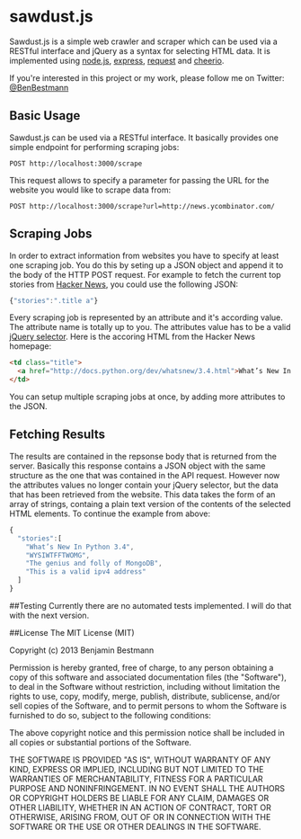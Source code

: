sawdust.js
==========

Sawdust.js is a simple web crawler and scraper which can be used via a RESTful interface and jQuery as a syntax for selecting HTML data.
It is implemented using [node.js](http://nodejs.org/), [express](http://expressjs.com/), [request](https://github.com/mikeal/request) and [cheerio](https://github.com/MatthewMueller/cheerio).

If you're interested in this project or my work, please follow me on Twitter: [@BenBestmann](https://twitter.com/BenBestmann)
## Basic Usage
Sawdust.js can be used via a RESTful interface. It basically provides one simple endpoint for performing scraping jobs:
```
POST http://localhost:3000/scrape
```
This request allows to specify a parameter for passing the URL for the website you would like to scrape data from:
```
POST http://localhost:3000/scrape?url=http://news.ycombinator.com/
```
## Scraping Jobs
In order to extract information from websites you have to specify at least one scraping job. You do this by seting up a JSON object and append it to the body of the HTTP POST request. For example to fetch the current top stories from [Hacker News](https://news.ycombinator.com/), you could use the following JSON:
```javascript
{"stories":".title a"}
```
Every scraping job is represented by an attribute and it's according value. The attribute name is totally up to you. The attributes value has to be a valid [jQuery selector](http://api.jquery.com/category/selectors/). Here is the accoring HTML from the Hacker News homepage:
```html
<td class="title">
  <a href="http://docs.python.org/dev/whatsnew/3.4.html">What’s New In Python 3.4</a>
</td>
```
You can setup multiple scraping jobs at once, by adding more attributes to the JSON.

## Fetching Results
The results are contained in the repsonse body that is returned from the server. Basically this response contains a JSON object with the same structure as the one that was contained in the API request. However now the attributes values no longer contain your jQuery selector, but the data that has been retrieved from the website. This data takes the form of an array of strings, containg a plain text version of the contents of the selected HTML elements.
To continue the example from above:
```javascript
{
  "stories":[
    "What’s New In Python 3.4",
    "WYSIWTFFTWOMG",
    "The genius and folly of MongoDB",
    "This is a valid ipv4 address"
  ]
}
```

##Testing
Currently there are no automated tests implemented. I will do that with the next version.

##License
The MIT License (MIT)

Copyright (c) 2013 Benjamin Bestmann

Permission is hereby granted, free of charge, to any person obtaining a copy of
this software and associated documentation files (the "Software"), to deal in
the Software without restriction, including without limitation the rights to
use, copy, modify, merge, publish, distribute, sublicense, and/or sell copies of
the Software, and to permit persons to whom the Software is furnished to do so,
subject to the following conditions:

The above copyright notice and this permission notice shall be included in all
copies or substantial portions of the Software.

THE SOFTWARE IS PROVIDED "AS IS", WITHOUT WARRANTY OF ANY KIND, EXPRESS OR
IMPLIED, INCLUDING BUT NOT LIMITED TO THE WARRANTIES OF MERCHANTABILITY, FITNESS
FOR A PARTICULAR PURPOSE AND NONINFRINGEMENT. IN NO EVENT SHALL THE AUTHORS OR
COPYRIGHT HOLDERS BE LIABLE FOR ANY CLAIM, DAMAGES OR OTHER LIABILITY, WHETHER
IN AN ACTION OF CONTRACT, TORT OR OTHERWISE, ARISING FROM, OUT OF OR IN
CONNECTION WITH THE SOFTWARE OR THE USE OR OTHER DEALINGS IN THE SOFTWARE.
